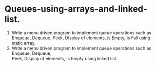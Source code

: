 # Queues-using-arrays-and-linked-list.

1. Write a menu driven program to implement queue operations such as Enqueue, Dequeue, 
Peek, Display of elements, is Empty, is Full using static array. 
2. Write a menu driven program to implement queue operations such as Enqueue, Dequeue,  
Peek, Display of elements, Is Empty using linked list. 
